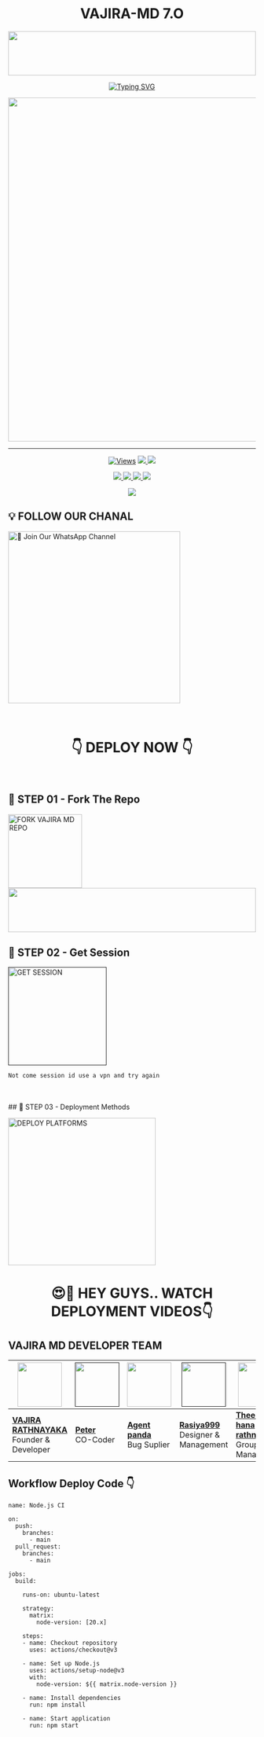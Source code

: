 
<h1 align="center">VAJIRA-MD 7.O</h1>

<img src="https://i.imgur.com/dBaSKWF.gif" height="90" width="100%">

<p align="center">
<a href="https://git.io/typing-svg"><img src="https://readme-typing-svg.demolab.com?font=Fira+Code&weight=700&size=33&pause=1000&color=5513F7&width=435&lines=VAJIRA+MD+WHATSAPP+BOT" alt="Typing SVG" /></a>
</p>
<p align="center">
<a href="https://github.com/VajiraTech">
    <img src="https://pomf2.lain.la/f/aqi35mmg.jpg"  width="700px">
</a>
<hr>


<p align="center">

  <a href="https://github.com/VajiraTech/VAJIRA_MD">
    <img src="https://hits.seeyoufarm.com/api/count/incr/badge.svg?url=https%3A%2F%2Fgithub.com%2FVajiraTech%2FVAJIRA_MD&count_bg=%2379C83D&title_bg=%23555555&icon=gitpod.svg&icon_color=%23E7E7E7&title=Views&edge_flat=false" alt="Views"/></a>
  
  </a>
  <a href="https://github.com/VajiraTech/VAJIRA_MD/fork">
    <img src="https://img.shields.io/github/forks/VajiraTech/VAJIRA_MD?label=Fork&style=social">
    
  </a>
  <a href="https://github.com/VajiraTech/VAJIRA-MD-NEW/stargazers">
    <img src="https://img.shields.io/github/stars/VajiraTech/VAJIRA_MD?style=social">
  </a>
</p>

<p align="center">
  <a href="https://github.com/VajiraTech/VAJIRA_MD">
    <img src="https://img.shields.io/github/repo-size/VajiraTech/VAJIRA_MD?color=purple&label=Repo%20Size&style=plastic">

  </a>
  <a href="https://github.com/VajiraTech/VAJIRA_MD">
    <img src="https://img.shields.io/github/license/VajiraTech/VAJIRA_MD?color=purple&label=License&style=plastic">

  </a>
  <a href="https://github.com/VajiraTech/VAJIRA_MD">
    <img src="https://img.shields.io/github/languages/top/VajiraTech/VAJIRA_MD?color=purple&label=Javascript&style=plastic">

  </a>
  <a href="https://github.com/VajiraTech/VAJIRA_MD">
    <img src="https://img.shields.io/static/v1?label=Author&message=Vajira%20Rathnayake&color=purple&style=plastic">

  </a>
  </p>
 <p align="center">
  <a href="https://github.com/VajiraTech/VAJIRA_MD">
    <img src="https://img.shields.io/badge/OUR%20%20%20TEAM-Technical%20Cybers%20(TC)-purple&style=plastic">

  </a>
</p>

## 💡 FOLLOW OUR CHANAL

<a href="https://whatsapp.com/channel/0029VahMZasD8SE5GRwzqn3Z"><img src="https://img.shields.io/badge/Join%20Our%20WhatsApp%20Channel-blue" alt="📎 Join Our WhatsApp Channel" width="350"></a>

<br>

<div align="center">
 
  <h1>👇 DEPLOY NOW 👇</h1>
</div>

<br>

## 🎀 STEP 01 -  Fork The Repo

<a href="https://github.com/VajiraTech/VAJIRA_MD/fork"><img src="https://img.shields.io/badge/Fork%20Repo-blue" alt="FORK VAJIRA MD REPO" width="150"></a>
</br>
<img src="https://i.imgur.com/dBaSKWF.gif" height="90" width="100%">
<br>

## 🎀 STEP 02 -  Get Session

<a href=""><img src="https://img.shields.io/badge/QR%20OR%20PAIR%20CODE-blue" alt="GET SESSION" width="200"></a>

`Not come session id use a vpn and try again`

<br>
<br>
## 🎀 STEP 03 -  Deployment Methods

<a href="https://vajiratech.github.io/VAJIRA-DEPLOY/QUEEN-IZUMI-WEB-main/projects/deployment.html"><img src="https://img.shields.io/badge/DEPLOYMENT%20METHODS-green" alt="DEPLOY PLATFORMS" width="300"></a>
<br>


<div align="center">
 
  <h1>😍👀 HEY GUYS.. WATCH DEPLOYMENT VIDEOS👇</h1>
</div>







































## VAJIRA MD DEVELOPER TEAM

| <a href="https://github.com/VajiraTech"><img src="https://telegra.ph/file/44ff060a7b96ff6c0a42a.jpg" width=90 height=90></a> | <a href=""><img src="" width=90 height=90></a> | <a href="https://github.com/20070808lk"><img src="https://pomf2.lain.la/f/kph4trq.jpg" width=90 height=90></a> | <a href=""><img src="" width=90 height=90></a> | <a href="https://github.com/Aadhi777777"><img src="https://telegra.ph/file/87bf2bcb38abef47205ad.jpg" width=90 height=90></a>  |  <a href="https://github.com/Rukshanruka/Rukshan-MD-NEW"><img src="https://telegra.ph/file/aa52e76beeeee65cad24c.jpg" width=90 height=90></a> |
|---|---|---|---|---|---|
| **[VAJIRA RATHNAYAKA](https://github.com/VajiraTech)**</br>Founder & Developer</br> | **[Peter](https://github.com/VajiraTech)**</br>  CO-Coder</br> | **[Agent panda ](https://github.com/VajiraTech)**</br>Bug Suplier</br> | **[Rasiya999](https://github.com/VajiraTech)**</br>Designer & Management| **[Theeks🙂hana rathnaweera](https://github.com/Aadhi777777)**</br>Group & Management| **[Rukshan Md](https://github.com/Rukshanruka/Rukshan-MD-NEW)**</br> Bug Tester |






## Workflow Deploy Code 👇


```
name: Node.js CI

on:
  push:
    branches:
      - main
  pull_request:
    branches:
      - main

jobs:
  build:

    runs-on: ubuntu-latest

    strategy:
      matrix:
        node-version: [20.x]

    steps:
    - name: Checkout repository
      uses: actions/checkout@v3

    - name: Set up Node.js
      uses: actions/setup-node@v3
      with:
        node-version: ${{ matrix.node-version }}

    - name: Install dependencies
      run: npm install

    - name: Start application
      run: npm start
```

